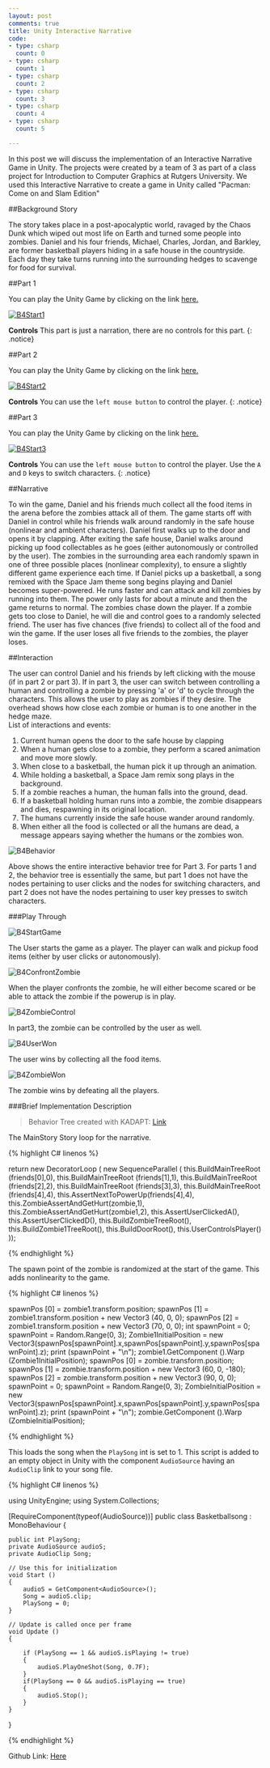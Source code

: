 ```yaml
---
layout: post
comments: true
title: Unity Interactive Narrative
code:
- type: csharp
  count: 0
- type: csharp
  count: 1
- type: csharp
  count: 2  
- type: csharp
  count: 3
- type: csharp
  count: 4
- type: csharp
  count: 5

---
```


In this post we will discuss the implementation of an Interactive Narrative
Game in Unity. The projects were created by a team of 3 as part of a class project for Introduction to Computer Graphics at Rutgers University.
We used this Interactive Narrative to create a game in Unity called "Pacman: Come on and Slam Edition"

##Background Story

The story takes place in a post-apocalyptic world, ravaged by the Chaos Dunk which wiped out most life on Earth and turned some people into zombies. Daniel and his four friends, Michael, Charles, Jordan, and Barkley, are former basketball players hiding in a safe house in the countryside. Each day they take turns running into the surrounding hedges to scavenge for food for survival.


##Part 1

You can play the Unity Game by clicking on the link <a href="/B4Part1.html">here.</a>

<a href="/B4Part1.html"><img src="/images/Graphics/B1Start.png" alt="B4Start1"/></a>

<i class="fa fa-gamepad"></i> **Controls** 
This part is just a narration, there are no controls for this part.
{: .notice}

##Part 2

You can play the Unity Game by clicking on the link <a href="/B4Part2.html">here.</a>

<a href="/B4Part2.html"><img src="/images/Graphics/B1Start.png" alt="B4Start2"/></a>

<i class="fa fa-gamepad"></i> **Controls** 
You can use the `left mouse button` to control the player.
{: .notice}


##Part 3

You can play the Unity Game by clicking on the link <a href="/B4Part3.html">here.</a>

<a href="/B4Part3.html"><img src="/images/Graphics/B1Start.png" alt="B4Start3"/></a>

<i class="fa fa-gamepad"></i> **Controls** 
You can use the `left mouse button` to control the player. Use the `A` and `D`
keys to switch characters.
{: .notice}


##Narrative

To win the game, Daniel and his friends much collect all the food items in the arena before the zombies attack all of them. The game starts off with Daniel in control while his friends walk around randomly in the safe house (nonlinear and ambient characters). Daniel first walks up to the door and opens it by clapping. After exiting the safe house, Daniel walks around picking up food collectables as he goes (either autonomously or controlled by the user). The zombies in the surrounding area  each randomly spawn in one of three possible places (nonlinear complexity), to ensure a slightly different game experience each time. If Daniel picks up a basketball, a song remixed with the Space Jam theme song begins playing and Daniel becomes super-powered. He runs faster and can attack and kill zombies by running into them. The power only lasts for about a minute and then the game returns to normal. The zombies chase down the player. If a zombie gets too close to Daniel, he will die and control goes to a randomly selected friend. The user has five chances (five friends) to collect all of the food and win the game. If the user loses all five friends to the zombies, the player loses.

##Interaction

The user can control Daniel and his friends by left clicking with the mouse (if in part 2 or part 3). If in part 3, the user can switch between controlling a human and controlling a zombie by pressing 'a' or 'd' to cycle through the characters. This allows the user to play as zombies if they desire. The overhead shows how close each zombie or human is to one another in the hedge maze.
<br>
List of interactions and events:

<ol>
<li>Current human opens the door to the safe house by clapping</li>
<li>When a human gets close to a zombie, they perform a scared animation and move more slowly.</li>
<li>When close to a basketball, the human pick it up through an animation.</li>
<li>While holding a basketball, a Space Jam remix song plays in the background.</li>
<li>If a zombie reaches a human, the human falls into the ground, dead.</li>
<li>If a basketball holding human runs into a zombie, the zombie disappears and dies, respawning in its original location.</li>
<li>The humans currently inside the safe house wander around randomly.</li>
<li>When either all the food is collected or all the humans are dead, a message appears saying whether the humans or the zombies won.</li>
</ol>

<img src="/images/Graphics/B4BehaviorTree.png" alt="B4Behavior"/>

Above shows the entire interactive behavior tree for Part 3. For parts 1 and 2, the behavior tree is essentially the same, but part 1 does not have the nodes pertaining to user clicks and the nodes for switching characters, and part 2 does not have the nodes pertaining to user key presses to switch characters.

###Play Through 

<img src="/images/Graphics/B4StartGame.png" alt="B4StartGame"/>

The User starts the game as a player. The player can walk and pickup food items
(either by user clicks or autonomously).

<img src="/images/Graphics/B4ConfrontZombie.png" alt="B4ConfrontZombie"/>

When the player confronts the zombie, he will either become scared or be able
to attack the zombie if the powerup is in play. 

<img src="/images/Graphics/B4ZombieControl.png" alt="B4ZombieControl"/>

In part3, the zombie can be controlled by the user as well.

<img src="/images/Graphics/B4UserWon.png" alt="B4UserWon"/>

The user wins by collecting all the food items.

<img src="/images/Graphics/B4ZombieWon.png" alt="B4ZombieWon"/>

The zombie wins by defeating all the players.

###Brief Implementation Description

<blockquote>
Behavior Tree created with KADAPT: <a
href="https://github.com/mahyarkoy/KADAPT"> Link </a>
</blockquote>

The MainStory Story loop for the narrative.

{% highlight C# linenos %}

return new DecoratorLoop (
	new SequenceParallel (
	this.BuildMainTreeRoot (friends[0],0),
	this.BuildMainTreeRoot (friends[1],1),
	this.BuildMainTreeRoot (friends[2],2),
	this.BuildMainTreeRoot (friends[3],3),
	this.BuildMainTreeRoot (friends[4],4),
	this.AssertNextToPowerUp(friends[4],4),
	this.ZombieAssertAndGetHurt(zombie,1),
	this.ZombieAssertAndGetHurt(zombie1,2),
	this.AssertUserClickedA(),
	this.AssertUserClickedD(),
	this.BuildZombieTreeRoot(),
	this.BuildZombie1TreeRoot(),
	this.BuildDoorRoot(),
	this.UserControlsPlayer()
));

{% endhighlight %}

The spawn point of the zombie is randomized at the start of the game. This adds
nonlinearity to the game.

{% highlight C# linenos %}

spawnPos [0] = zombie1.transform.position;
spawnPos [1] = zombie1.transform.position + new Vector3 (40, 0, 0);
spawnPos [2] = zombie1.transform.position +  new Vector3 (70, 0, 0);
int spawnPoint = 0;
spawnPoint = Random.Range(0, 3);
Zombie1InitialPosition = new Vector3(spawnPos[spawnPoint].x,spawnPos[spawnPoint].y,spawnPos[spawnPoint].z);
print (spawnPoint + "\n");
zombie1.GetComponent<SteeringController> ().Warp (Zombie1InitialPosition);
spawnPos [0] = zombie.transform.position;
spawnPos [1] = zombie.transform.position + new Vector3 (60, 0, -180);
spawnPos [2] = zombie.transform.position +  new Vector3 (90, 0, 0);
spawnPoint = 0;
spawnPoint = Random.Range(0, 3);
ZombieInitialPosition = new Vector3(spawnPos[spawnPoint].x,spawnPos[spawnPoint].y,spawnPos[spawnPoint].z);
print (spawnPoint + "\n");
zombie.GetComponent<SteeringController> ().Warp (ZombieInitialPosition);

{% endhighlight %}

This loads the song when the `PlaySong` int is set to 1. This script is added
to an empty object in Unity with the component `AudioSource` having an
`AudioClip` link to your song file. 


{% highlight C# linenos %}

using UnityEngine;
using System.Collections;

[RequireComponent(typeof(AudioSource))]
public class Basketballsong : MonoBehaviour {

	public int PlaySong;
	private AudioSource audioS;
	private AudioClip Song;

	// Use this for initialization
	void Start () 
	{
		audioS = GetComponent<AudioSource>();
		Song = audioS.clip;
		PlaySong = 0;
	}
	
	// Update is called once per frame
	void Update ()
	{
	
		if (PlaySong == 1 && audioS.isPlaying != true)
		{
			audioS.PlayOneShot(Song, 0.7F);
		}
		if(PlaySong == 0 && audioS.isPlaying == true)
		{
			audioS.Stop();
		}
	}

}

{% endhighlight %}



<i class="fa fa-github-alt"></i> Github Link: <a href="https://github.com/CG-F15-9-Rutgers/UnityProjects/tree/master/BAssignments/B1"> Here </a>

